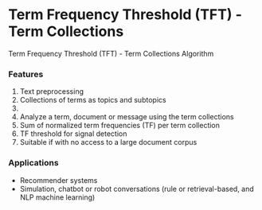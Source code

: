 # Term Frequency Threshold (TFT) - Term Collections
Term Frequency Threshold (TFT) - Term Collections Algorithm

### Features
<ol>
  <li>Text preprocessing</li>
  <li>Collections of terms as topics and subtopics<li>
  <li>Analyze a term, document or message using the term collections</li>
  <li>Sum of normalized term frequencies (TF) per term collection</li>
  <li>TF threshold for signal detection</li>
  <li>Suitable if with no access to a large document corpus</li>
</ol>

### Applications
<ul>
  <li>Recommender systems</li>
  <li>Simulation, chatbot or robot conversations (rule or retrieval-based, and NLP machine learning)</li>
</ul>
